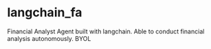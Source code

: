 # langchain_fa
Financial Analyst Agent built with langchain. Able to conduct financial analysis autonomously. BYOL
